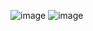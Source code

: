 ![image](https://github.com/user-attachments/assets/9d3c9275-a1c7-471a-a55a-05aa74d8c2fb)
![image](https://github.com/user-attachments/assets/26c734f4-20de-4e82-b662-f63b0e522d22)
